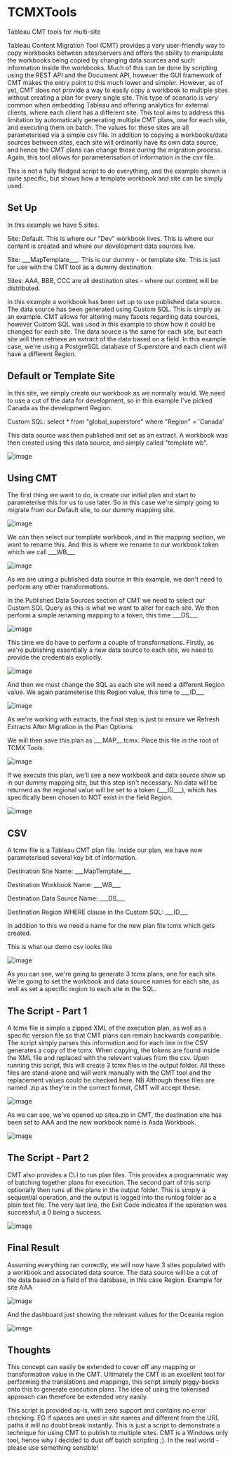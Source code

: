 # TCMXTools
Tableau CMT tools for multi-site 

Tableau Content Migration Tool (CMT) provides a very user-friendly way to copy workbooks between sites/servers and offers the ability to manipulate the workbooks being copied by changing data sources and such information inside the workbooks. Much of this can be done by scripting using the REST API and the Document API, however the GUI framework of CMT makes the entry point to this much lower and simpler. However, as of yet, CMT does not provide a way to easily copy a workbook to multiple sites without creating a plan for every single site. This type of scenario is very common when embedding Tableau and offering analytics for external clients, where each client has a different site. This tool aims to address this limitation by automatically generating multiple CMT plans, one for each site, and executing them on batch. The values for these sites are all parameterised via a simple csv file. 
In addition to copying a workbooks/data sources between sites, each site will ordinarily have its own data source, and hence the CMT plans can change these during the migration process. Again, this tool allows for parameterisation of information in the csv file. 

This is not a fully fledged script to do everything, and the example shown is quite specific, but shows how a template workbook and site can be simply used. 

## Set Up
In this example we have 5 sites. 

Site: Default. This is where our "Dev" workbook lives. This is where our content is created and where our development data sources live. 

Site: \_\_\_MapTemplate_\_\_. This is our dummy - or template site. This is just for use with the CMT tool as a dummy destination.

Sites: AAA, BBB, CCC are all destination sites - where our content will be distributed. 

In this example a workbook has been set up to use published data source. The data source has been generated using Custom SQL. This is simply as an example. CMT allows for altering many facets regarding data sources, however Custom SQL was used in this example to show how it could be changed for each site. The data source is the same for each site, but each site will then retrieve an extract of the data based on a field. In this example case, we're using a PostgreSQL database of Superstore and each client will have a different Region. 

## Default or Template Site
In this site, we simply create our workbook as we normally would. We need to use a cut of the data for development, so in this example I've picked Canada as the development Region. 

Custom SQL: select * from "global_superstore" where "Region" = 'Canada'

This data source was then published and set as an extract. A workbook was then created using this data source, and simply called "template wb".

![image](https://user-images.githubusercontent.com/47423639/154929057-e701538f-bde5-43bc-8c48-4bbd0387f2a9.png)

## Using CMT 
The first thing we want to do, is create our initial plan and start to parameterise this for us to use later. So in this case we're simply going to migrate from our Default site, to our dummy mapping site. 

![image](https://user-images.githubusercontent.com/47423639/154929389-01086b61-be3a-414b-a561-c58363a86656.png)

We can then select our template workbook, and in the mapping section, we want to rename this. And this is where we rename to our workbook token which we call \_\_\_WB\_\_\_

![image](https://user-images.githubusercontent.com/47423639/154929558-d63c1dc4-69f6-4574-b764-85339e1672b1.png)

As we are using a published data source in this example, we don't need to perform any other transformations. 

In the Published Data Sources section of CMT we need to select our Custom SQL Query as this is what we want to alter for each site. We then perform a simple renaming mapping to a token, this time \_\_\_DS\_\_\_

![image](https://user-images.githubusercontent.com/47423639/154930137-0211222d-694a-49a0-ab55-afb5dc03b405.png)

This time we do have to perform a couple of transformations. Firstly, as we're publishing essentially a new data source to each site, we need to provide the credentials explicitly.   

![image](https://user-images.githubusercontent.com/47423639/154930456-5fbe4f61-bef6-4897-b5fb-2739256e0ead.png)


And then we must change the SQL as each site will need a different Region value. We again parameterise this Region value, this time to \_\_\_ID\_\_\_

![image](https://user-images.githubusercontent.com/47423639/154930695-ca168547-e837-485f-a3f5-27bcdf591bfe.png)

As we're working with extracts, the final step is just to ensure we Refresh Extracts After Migration in the Plan Options. 

We will then save this plan as \_\_\_MAP\_\_\.tcmx. Place this file in the root of TCMX Tools. 

![image](https://user-images.githubusercontent.com/47423639/154933874-a0a1c6dc-d02b-4800-bbb4-14f9a4c66028.png)


If we execute this plan, we'll see a new workbook and data source show up in our dummy mapping site, but this step isn't necessary. No data will be returned as the regional value will be set to a token (\_\_\_ID\_\_\_), which has specifically been chosen to NOT exist in the field Region. 

![image](https://user-images.githubusercontent.com/47423639/154931475-befbba58-98b7-4f97-b866-a5ff697ad44b.png)


## CSV 
A tcmx file is a Tableau CMT plan file. Inside our plan, we have now parameterised several key bit of information. 

Destination Site Name: \_\_\_MapTemplate\_\_\_

Destination Workbook Name: \_\_\_WB\_\_\_

Destination Data Source Name: \_\_\_DS\_\_\_

Destination Region WHERE clause in the Custom SQL: \_\_\_ID\_\_\_

In addition to this we need a name for the new plan file tcmx which gets created. 

This is what our demo csv looks like

![image](https://user-images.githubusercontent.com/47423639/154932835-5bbae178-13f2-49f9-9e17-ade974ccdd8c.png)

As you can see, we're going to generate 3 tcmx plans, one for each site. We're going to set the workbook and data source names for each site, as well as set a specific region to each site in the SQL. 

## The Script - Part 1
A tcmx file is simple a zipped XML of the execution plan, as well as a specific version file so that CMT plans can remain backwards compatible. The script simply parses this information and for each line in the CSV generates a copy of the tcmx. When copying, the tokens are found inside the XML file and replaced with the relevant values from the csv. Upon running this script, this will create 3 tcmx files in the output folder. All these files are stand-alone and will work manually with the CMT tool and the replacement values could be checked here. NB Although these files are named .zip as they're in the correct format, CMT will accept these. 

![image](https://user-images.githubusercontent.com/47423639/154933992-de210d8c-9e86-44b6-85fd-b6b53d815e5a.png)

As we can see, we've opened up sitea.zip in CMT, the destination site has been set to AAA and the new workbook name is Asda Workbook. 

![image](https://user-images.githubusercontent.com/47423639/154934423-1e366eee-4263-40ea-93b9-1458663bde6b.png)

## The Script - Part 2
CMT also provides a CLI to run plan files. This provides a programmatic way of batching together plans for execution. The second part of this scrip optionally then runs all the plans in the output folder. This is simply a sequential operation, and the output is logged into the runlog folder as a plain text file. The very last line, the Exit Code indicates if the operation was successful, a 0 being a success. 

![image](https://user-images.githubusercontent.com/47423639/154934937-424e8e29-e04d-4ef8-a016-c1994b4c97a9.png)


## Final Result 
Assuming everything ran correctly, we will now have 3 sites populated with a workbook and associated data source. The data source will be a cut of the data based on a field of the database, in this case Region. Example for site AAA

![image](https://user-images.githubusercontent.com/47423639/154935498-b120856a-bf26-4d34-af63-4e03198e7be2.png)

And the dashboard just showing the relevant values for the Oceania region 

![image](https://user-images.githubusercontent.com/47423639/154935983-ca8952ee-f8d2-4946-a51b-4b663fb391be.png)

## Thoughts
This concept can easily be extended to cover off any mapping or transformation value in the CMT. Ultimately the CMT is an excellent tool for performing the translations and mappings, this script simply piggy-backs onto this to generate execution plans. The idea of using the tokenised approach can therefore be extended very easily.

This script is provided as-is, with zero support and contains no error checking. EG If spaces are used in site names and different from the URL paths it will no doubt break instantly. This is just a script to demonstrate a technique for using CMT to publish to multiple sites. CMT is a Windows only tool, hence why I decided to dust off batch scripting ;). In the real world - please use something sensible!

